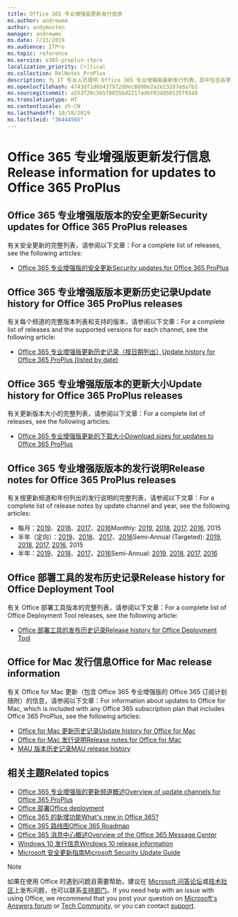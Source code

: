 ```yaml
---
title: Office 365 专业增强版更新发行信息
ms.author: andrewmo
author: andymosten
manager: andrewmo
ms.date: 7/23/2019
ms.audience: ITPro
ms.topic: reference
ms.service: o365-proplus-itpro
localization_priority: Critical
ms.collection: RelNotes_ProPlus
description: 为 IT 专业人员提供 Office 365 专业增强版最新发行列表，其中包含各更新频道和发行说明链接以及更新历史记录
ms.openlocfilehash: 4743df1d8d437972d0ec8800e2a2e232d7eda7b1
ms.sourcegitcommit: a553f26c5b5f8035bd2217ad6f03dd56535f9349
ms.translationtype: HT
ms.contentlocale: zh-CN
ms.lasthandoff: 10/18/2019
ms.locfileid: "36444565"
---
```

# <a name="release-information-for-updates-to-office-365-proplus"></a><span data-ttu-id="ff8d8-103">Office 365 专业增强版更新发行信息</span><span class="sxs-lookup"><span data-stu-id="ff8d8-103">Release information for updates to Office 365 ProPlus</span></span>


## <a name="security-updates-for-office-365-proplus-releases"></a><span data-ttu-id="ff8d8-104">Office 365 专业增强版版本的安全更新</span><span class="sxs-lookup"><span data-stu-id="ff8d8-104">Security updates for Office 365 ProPlus releases</span></span>

<span data-ttu-id="ff8d8-105">有关安全更新的完整列表，请参阅以下文章：</span><span class="sxs-lookup"><span data-stu-id="ff8d8-105">For a complete list of releases, see the following articles:</span></span>
 - [<span data-ttu-id="ff8d8-106">Office 365 专业增强版的安全更新</span><span class="sxs-lookup"><span data-stu-id="ff8d8-106">Security updates for Office 365 ProPlus</span></span>](office365-proplus-security-updates.md)


## <a name="update-history-for-office-365-proplus-releases"></a><span data-ttu-id="ff8d8-107">Office 365 专业增强版版本更新历史记录</span><span class="sxs-lookup"><span data-stu-id="ff8d8-107">Update history for Office 365 ProPlus releases</span></span>

<span data-ttu-id="ff8d8-108">有关每个频道的完整版本列表和支持的版本，请参阅以下文章：</span><span class="sxs-lookup"><span data-stu-id="ff8d8-108">For a complete list of releases and the supported versions for each channel, see the following article:</span></span>
 - [<span data-ttu-id="ff8d8-109">Office 365 专业增强版更新历史记录（按日期列出）</span><span class="sxs-lookup"><span data-stu-id="ff8d8-109">Update history for Office 365 ProPlus (listed by date)</span></span>](update-history-office365-proplus-by-date.md)


 ## <a name="update-sizes-for-office-365-proplus-releases"></a><span data-ttu-id="ff8d8-110">Office 365 专业增强版版本的更新大小</span><span class="sxs-lookup"><span data-stu-id="ff8d8-110">Update history for Office 365 ProPlus releases</span></span>

<span data-ttu-id="ff8d8-111">有关更新版本大小的完整列表，请参阅以下文章：</span><span class="sxs-lookup"><span data-stu-id="ff8d8-111">For a complete list of releases, see the following articles:</span></span>
 - [<span data-ttu-id="ff8d8-112">Office 365 专业增强版更新的下载大小</span><span class="sxs-lookup"><span data-stu-id="ff8d8-112">Download sizes for updates to Office 365 ProPlus</span></span>](download-sizes-office365-proplus-updates.md)

## <a name="release-notes-for-office-365-proplus-releases"></a><span data-ttu-id="ff8d8-113">Office 365 专业增强版版本的发行说明</span><span class="sxs-lookup"><span data-stu-id="ff8d8-113">Release notes for Office 365 ProPlus releases</span></span>

<span data-ttu-id="ff8d8-114">有关按更新频道和年份列出的发行说明的完整列表，请参阅以下文章：</span><span class="sxs-lookup"><span data-stu-id="ff8d8-114">For a complete list of release notes by update channel and year, see the following articles:</span></span>
 - <span data-ttu-id="ff8d8-115">每月：[2019](monthly-channel-2019.md)、[2018](monthly-channel-2018.md)、[2017](monthly-channel-2017.md)、[2016](monthly-channel-2016.md)</span><span class="sxs-lookup"><span data-stu-id="ff8d8-115">Monthly: [2019](monthly-channel-2019.md), [2018](monthly-channel-2018.md), [2017](monthly-channel-2017.md), [2016](monthly-channel-2016.md), 2015</span></span>
 - <span data-ttu-id="ff8d8-116">半年（定向）：[2019](semi-annual-channel-targeted-2019.md)、[2018](semi-annual-channel-targeted-2018.md)、[2017](semi-annual-channel-targeted-2017.md)、[2016](semi-annual-channel-targeted-2016.md)</span><span class="sxs-lookup"><span data-stu-id="ff8d8-116">Semi-Annual (Targeted): [2019](semi-annual-channel-targeted-2019.md), [2018](semi-annual-channel-targeted-2018.md), [2017](semi-annual-channel-targeted-2017.md), [2016](semi-annual-channel-targeted-2016.md), 2015</span></span>
 - <span data-ttu-id="ff8d8-117">半年：[2019](semi-annual-channel-2019.md)、[2018](semi-annual-channel-2018.md)、[2017](semi-annual-channel-2017.md)、[2016](semi-annual-channel-2016.md)</span><span class="sxs-lookup"><span data-stu-id="ff8d8-117">Semi-Annual: [2019](semi-annual-channel-2019.md), [2018](semi-annual-channel-2018.md), [2017](semi-annual-channel-2017.md), [2016](semi-annual-channel-2016.md)</span></span>

 ## <a name="release-history-for-office-deployment-tool"></a><span data-ttu-id="ff8d8-118">Office 部署工具的发布历史记录</span><span class="sxs-lookup"><span data-stu-id="ff8d8-118">Release history for Office Deployment Tool</span></span>
 <span data-ttu-id="ff8d8-119">有关 Office 部署工具版本的完整列表，请参阅以下文章：</span><span class="sxs-lookup"><span data-stu-id="ff8d8-119">For a complete list of Office Deployment Tool releases, see the following article:</span></span>
 - [<span data-ttu-id="ff8d8-120">Office 部署工具的发布历史记录</span><span class="sxs-lookup"><span data-stu-id="ff8d8-120">Release history for Office Deployment Tool</span></span>](ODT-release-history.md)

## <a name="office-for-mac-release-information"></a><span data-ttu-id="ff8d8-121">Office for Mac 发行信息</span><span class="sxs-lookup"><span data-stu-id="ff8d8-121">Office for Mac release information</span></span>

<span data-ttu-id="ff8d8-122">有关 Office for Mac 更新（包含 Office 365 专业增强版的 Office 365 订阅计划随附）的信息，请参阅以下文章：</span><span class="sxs-lookup"><span data-stu-id="ff8d8-122">For information about updates to Office for Mac, which is included with any Office 365 subscription plan that includes Office 365 ProPlus, see the following articles:</span></span>
 - [<span data-ttu-id="ff8d8-123">Office for Mac 更新历史记录</span><span class="sxs-lookup"><span data-stu-id="ff8d8-123">Update history for Office for Mac</span></span>](update-history-office-for-mac.md)
 - [<span data-ttu-id="ff8d8-124">Office for Mac 发行说明</span><span class="sxs-lookup"><span data-stu-id="ff8d8-124">Release notes for Office for Mac</span></span>](release-notes-office-for-mac.md)
 - [<span data-ttu-id="ff8d8-125">MAU 版本历史记录</span><span class="sxs-lookup"><span data-stu-id="ff8d8-125">MAU release history</span></span>](release-history-microsoft-autoupdate.md)


## <a name="related-topics"></a><span data-ttu-id="ff8d8-126">相关主题</span><span class="sxs-lookup"><span data-stu-id="ff8d8-126">Related topics</span></span>

- [<span data-ttu-id="ff8d8-127">Office 365 专业增强版的更新频道概述</span><span class="sxs-lookup"><span data-stu-id="ff8d8-127">Overview of update channels for Office 365 ProPlus</span></span>](https://docs.microsoft.com/deployoffice/overview-of-update-channels-for-office-365-proplus)
- [<span data-ttu-id="ff8d8-128">Office 部署</span><span class="sxs-lookup"><span data-stu-id="ff8d8-128">Office deployment</span></span>](https://docs.microsoft.com/deployoffice/)
- [<span data-ttu-id="ff8d8-129">Office 365 的新增功能</span><span class="sxs-lookup"><span data-stu-id="ff8d8-129">What's new in Office 365?</span></span>](https://support.office.com/article/95c8d81d-08ba-42c1-914f-bca4603e1426)
- [<span data-ttu-id="ff8d8-130">Office 365 路线图</span><span class="sxs-lookup"><span data-stu-id="ff8d8-130">Office 365 Roadmap</span></span>](https://products.office.com/business/office-365-roadmap)
- [<span data-ttu-id="ff8d8-131">Office 365 消息中心概述</span><span class="sxs-lookup"><span data-stu-id="ff8d8-131">Overview of the Office 365 Message Center</span></span>](https://support.office.com/article/38fb3333-bfcc-4340-a37b-deda509c2093)
- [<span data-ttu-id="ff8d8-132">Windows 10 发行信息</span><span class="sxs-lookup"><span data-stu-id="ff8d8-132">Windows 10 release information</span></span>](https://www.microsoft.com/itpro/windows-10/release-information)
- [<span data-ttu-id="ff8d8-133">Microsoft 安全更新指南</span><span class="sxs-lookup"><span data-stu-id="ff8d8-133">Microsoft Security Update Guide</span></span>](https://portal.msrc.microsoft.com/)

> [!NOTE]
> <span data-ttu-id="ff8d8-134">如果在使用 Office 时遇到问题且需要帮助，建议在 [Microsoft 问答论坛](https://answers.microsoft.com/)或[技术社区](https://techcommunity.microsoft.com/)上发布问题，也可以联系[支持部门](https://support.microsoft.com/contactus)。</span><span class="sxs-lookup"><span data-stu-id="ff8d8-134">If you need help with an issue with using Office, we recommend that you post your question on [Microsoft's Answers forum](https://answers.microsoft.com/) or [Tech Community](https://techcommunity.microsoft.com/), or you can contact [support](https://support.microsoft.com/contactus).</span></span>

